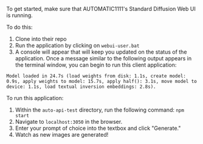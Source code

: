 To get started, make sure that AUTOMATIC1111's Standard Diffusion Web UI is running.

To do this:
1. Clone into their repo
2. Run the application by clicking on `webui-user.bat`
3. A console will appear that will keep you updated on the status of the application. Once a message similar to the following output appears in the terminal window, you can begin to run this client application:

```
Model loaded in 24.7s (load weights from disk: 1.1s, create model: 0.9s, apply weights to model: 15.7s, apply half(): 3.1s, move model to device: 1.1s, load textual inversion embeddings: 2.8s).
```

To run this application:
1. Within the `auto-api-test` directory, run the following command: `npm start`
2. Navigate to `localhost:3050` in the browser.
3. Enter your prompt of choice into the textbox and click "Generate."
4. Watch as new images are generated!